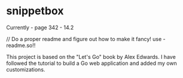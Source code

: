 # snippetbox

 Currently - page 342 - 14.2

 // Do a proper readme and figure out how to make it fancy! use - readme.so!!

This project is based on the "Let's Go" book by Alex Edwards. 
I have followed the tutorial to build a Go web application and added my own customizations.
